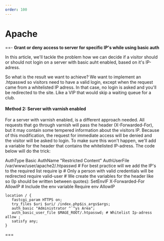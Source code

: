 ```yaml
---
order: 100
---
```


# Apache

==- **Grant or deny access to server for specific IP's while using basic auth**

In this article, we'll tackle the problem how we can decide if a visitor should or should not login on a server with basic auht enabled, based on it's IP-adress.
 
So what is the result we want to achieve? We want to implement an .htpasswd so visitors need to have a valid login, except when the request came from a whitelisted IP adress.
In that case, no login is asked and you'll be redirected to the site. Like a VIP that would skip a waiting queue for a club.

#### Method 2: Server with varnish enabled

For a server with varnish enabled, is a different approach needed. All requests that go through varnish will pass the header (X-Forwarded-For), but it may contain some tempered information about the visitors IP.
Because of this modification, the request for immediate access will be denied and the visitor will be asked to login. To make sure this won't happen, we'll add a variable for the header that contains the whitelisted IP-adress.
The code below will do the trick:

AuthType Basic AuthName "Restricted Content" AuthUserFile /var/www/user/apache2/.htpasswd # For best practice will we add the IP's to the required list require ip # Only a person with valid credentials will be redirected require valid-user # We create the variables for the header like so (Ip should be written between quotes): SetEnvIF X-Forwarded-For AllowIP # Include the env variable Require env AllowIP

```
location / {
   fastcgi_param HTTPS on; 
   try_files $uri $uri/ /index.php$is_args$args; 
   auth_basic "Administrator ^`^ys Area"; 
   auth_basic_user_file $MAGE_ROOT/.htpasswd; # Whitelist Ip-adress allow ; 
   satisfy any; 
}
```
===